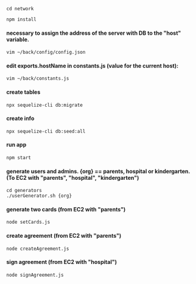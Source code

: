 `cd network`

`npm install`

#### necessary to assign the address of the server with DB to the "host" variable.

`vim ~/back/config/config.json`

#### edit exports.hostName in constants.js (value for the current host):

`vim ~/back/constants.js`

#### create tables

`npx sequelize-cli db:migrate`

#### create info

`npx sequelize-cli db:seed:all`

#### run app

`npm start`

#### generate users and admins. {org} == parents, hospital or kindergarten. (To EC2 with "parents", "hospital", "kindergarten")

```
cd generators
./userGenerator.sh {org}
```

#### generate two cards (from EC2 with "parents")

`node setCards.js`

#### create agreement (from EC2 with "parents")

`node createAgreement.js`

#### sign agreement (from EC2 with "hospital")

`node signAgreement.js`
